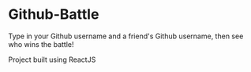 # Github-Battle

Type in your Github username and a friend's Github username, then see who wins the battle!

Project built using ReactJS
